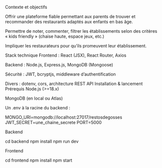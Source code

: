 Contexte et objectifs

Offrir une plateforme fiable permettant aux parents de trouver et recommander des restaurants adaptés aux enfants en bas âge.

Permettre de noter, commenter, filtrer les établissements selon des critères « kids friendly » (chaise haute, espace jeux, etc.)

Impliquer les restaurateurs pour qu’ils promeuvent leur établissement.

Stack technique
Frontend : React (JSX), React Router, Axios

Backend : Node.js, Express.js, MongoDB (Mongoose)

Sécurité : JWT, bcryptjs, middleware d’authentification

Divers : dotenv, cors, architecture REST API
Installation & lancement
Prérequis
Node.js (>=18.x)

MongoDB (en local ou Atlas)

Un .env à la racine du backend :

MONGO_URI=mongodb://localhost:27017/restosdegosses
JWT_SECRET=une_chaine_secrete
PORT=5000

Backend

cd backend
npm install
npm run dev

Frontend

cd frontend
npm install
npm start